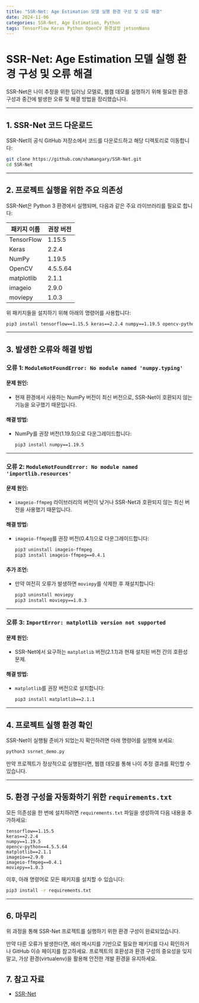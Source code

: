 ```yaml
---
title: "SSR-Net: Age Estimation 모델 실행 환경 구성 및 오류 해결"
date: 2024-11-06
categories: SSR-Net, Age Estimation, Python
tags: TensorFlow Keras Python OpenCV 환경설정 jetsonNano
---
```


# SSR-Net: Age Estimation 모델 실행 환경 구성 및 오류 해결

SSR-Net은 나이 추정을 위한 딥러닝 모델로, 웹캠 데모를 실행하기 위해 필요한 환경 구성과 중간에 발생한 오류 및 해결 방법을 정리했습니다. 

---

## 1. SSR-Net 코드 다운로드

SSR-Net의 공식 GitHub 저장소에서 코드를 다운로드하고 해당 디렉토리로 이동합니다:

```bash
git clone https://github.com/shamangary/SSR-Net.git
cd SSR-Net
```

---

## 2. 프로젝트 실행을 위한 주요 의존성

SSR-Net은 Python 3 환경에서 실행되며, 다음과 같은 주요 라이브러리를 필요로 합니다:

| 패키지 이름      | 권장 버전     |
|------------------|---------------|
| TensorFlow       | 1.15.5        |
| Keras            | 2.2.4         |
| NumPy            | 1.19.5        |
| OpenCV           | 4.5.5.64      |
| matplotlib       | 2.1.1         |
| imageio          | 2.9.0         |
| moviepy          | 1.0.3         |

위 패키지들을 설치하기 위해 아래의 명령어를 사용합니다:

```bash
pip3 install tensorflow==1.15.5 keras==2.2.4 numpy==1.19.5 opencv-python==4.5.5.64 matplotlib==2.1.1 imageio==2.9.0 moviepy==1.0.3
```

---

## 3. 발생한 오류와 해결 방법

### 오류 1: `ModuleNotFoundError: No module named 'numpy.typing'`
#### 문제 원인:
- 현재 환경에서 사용하는 NumPy 버전이 최신 버전으로, SSR-Net이 호환되지 않는 기능을 요구했기 때문입니다.

#### 해결 방법:
- NumPy를 권장 버전(1.19.5)으로 다운그레이드합니다:
  ```bash
  pip3 install numpy==1.19.5
  ```

---

### 오류 2: `ModuleNotFoundError: No module named 'importlib.resources'`
#### 문제 원인:
- `imageio-ffmpeg` 라이브러리의 버전이 낮거나 SSR-Net과 호환되지 않는 최신 버전을 사용했기 때문입니다.

#### 해결 방법:
- `imageio-ffmpeg`를 권장 버전(0.4.1)으로 다운그레이드합니다:
  ```bash
  pip3 uninstall imageio-ffmpeg
  pip3 install imageio-ffmpeg==0.4.1
  ```

#### 추가 조언:
- 만약 여전히 오류가 발생하면 `moviepy`를 삭제한 후 재설치합니다:
  ```bash
  pip3 uninstall moviepy
  pip3 install moviepy==1.0.3
  ```

---

### 오류 3: `ImportError: matplotlib version not supported`
#### 문제 원인:
- SSR-Net에서 요구하는 `matplotlib` 버전(2.1.1)과 현재 설치된 버전 간의 호환성 문제.

#### 해결 방법:
- `matplotlib`를 권장 버전으로 설치합니다:
  ```bash
  pip3 install matplotlib==2.1.1
  ```

---

## 4. 프로젝트 실행 환경 확인

SSR-Net이 실행될 준비가 되었는지 확인하려면 아래 명령어를 실행해 보세요:

```bash
python3 ssrnet_demo.py
```

만약 프로젝트가 정상적으로 실행된다면, 웹캠 데모를 통해 나이 추정 결과를 확인할 수 있습니다.

---

## 5. 환경 구성을 자동화하기 위한 `requirements.txt`

모든 의존성을 한 번에 설치하려면 `requirements.txt` 파일을 생성하여 다음 내용을 추가하세요:

```plaintext
tensorflow==1.15.5
keras==2.2.4
numpy==1.19.5
opencv-python==4.5.5.64
matplotlib==2.1.1
imageio==2.9.0
imageio-ffmpeg==0.4.1
moviepy==1.0.3
```

이후, 아래 명령어로 모든 패키지를 설치할 수 있습니다:
```bash
pip3 install -r requirements.txt
```

---

## 6. 마무리

위 과정을 통해 SSR-Net 프로젝트를 실행하기 위한 환경 구성이 완료되었습니다. 

만약 다른 오류가 발생한다면, 에러 메시지를 기반으로 필요한 패키지를 다시 확인하거나 GitHub 이슈 페이지를 참고하세요. 프로젝트의 호환성과 환경 구성의 중요성을 잊지 말고, 가상 환경(virtualenv)을 활용해 안전한 개발 환경을 유지하세요.

## 7. 참고 자료

- [SSR-Net](https://github.com/shamangary/SSR-Net.git)
